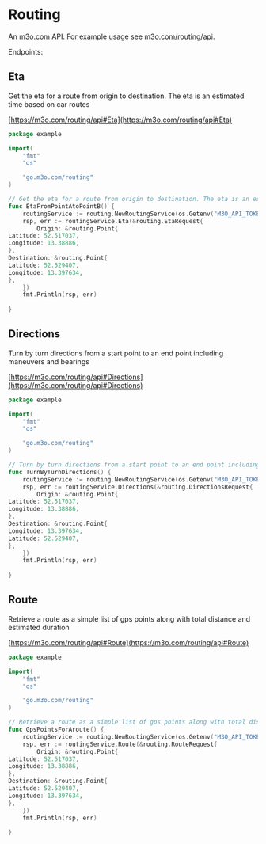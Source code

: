 # Routing

An [m3o.com](https://m3o.com) API. For example usage see [m3o.com/routing/api](https://m3o.com/routing/api).

Endpoints:

## Eta

Get the eta for a route from origin to destination. The eta is an estimated time based on car routes


[https://m3o.com/routing/api#Eta](https://m3o.com/routing/api#Eta)

```go
package example

import(
	"fmt"
	"os"

	"go.m3o.com/routing"
)

// Get the eta for a route from origin to destination. The eta is an estimated time based on car routes
func EtaFromPointAtoPointB() {
	routingService := routing.NewRoutingService(os.Getenv("M3O_API_TOKEN"))
	rsp, err := routingService.Eta(&routing.EtaRequest{
		Origin: &routing.Point{
Latitude: 52.517037,
Longitude: 13.38886,
},
Destination: &routing.Point{
Latitude: 52.529407,
Longitude: 13.397634,
},
	})
	fmt.Println(rsp, err)
	
}
```
## Directions

Turn by turn directions from a start point to an end point including maneuvers and bearings


[https://m3o.com/routing/api#Directions](https://m3o.com/routing/api#Directions)

```go
package example

import(
	"fmt"
	"os"

	"go.m3o.com/routing"
)

// Turn by turn directions from a start point to an end point including maneuvers and bearings
func TurnByTurnDirections() {
	routingService := routing.NewRoutingService(os.Getenv("M3O_API_TOKEN"))
	rsp, err := routingService.Directions(&routing.DirectionsRequest{
		Origin: &routing.Point{
Latitude: 52.517037,
Longitude: 13.38886,
},
Destination: &routing.Point{
Longitude: 13.397634,
Latitude: 52.529407,
},
	})
	fmt.Println(rsp, err)
	
}
```
## Route

Retrieve a route as a simple list of gps points along with total distance and estimated duration


[https://m3o.com/routing/api#Route](https://m3o.com/routing/api#Route)

```go
package example

import(
	"fmt"
	"os"

	"go.m3o.com/routing"
)

// Retrieve a route as a simple list of gps points along with total distance and estimated duration
func GpsPointsForAroute() {
	routingService := routing.NewRoutingService(os.Getenv("M3O_API_TOKEN"))
	rsp, err := routingService.Route(&routing.RouteRequest{
		Origin: &routing.Point{
Latitude: 52.517037,
Longitude: 13.38886,
},
Destination: &routing.Point{
Latitude: 52.529407,
Longitude: 13.397634,
},
	})
	fmt.Println(rsp, err)
	
}
```
